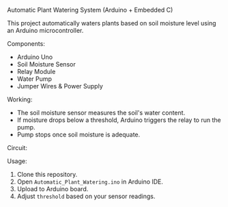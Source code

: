 Automatic Plant Watering System (Arduino + Embedded C)

This project automatically waters plants based on soil moisture level using an Arduino microcontroller.

Components:
- Arduino Uno
- Soil Moisture Sensor
- Relay Module
- Water Pump
- Jumper Wires & Power Supply

Working:
- The soil moisture sensor measures the soil's water content.
- If moisture drops below a threshold, Arduino triggers the relay to run the pump.
- Pump stops once soil moisture is adequate.

Circuit:


Usage:
1. Clone this repository.
2. Open `Automatic_Plant_Watering.ino` in Arduino IDE.
3. Upload to Arduino board.
4. Adjust `threshold` based on your sensor readings.
